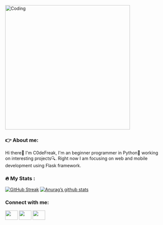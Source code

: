 <img align="center" alt="Coding" width="400" src="https://cdn.dribbble.com/users/1141571/screenshots/3978202/dribbble_4.gif">

### 👉 About me:
Hi there👋 I'm C0deFreak,
I'm an beginner programmer in Python🐍 working on interesting projects🔍. Right now I am focusing on web and mobile development using Flask framework.

### :fire: My Stats :
[![GitHub Streak](http://github-readme-streak-stats.herokuapp.com?user=C0deFreak&theme=dark&background=000000)](https://git.io/streak-stats)
[![Anurag’s github stats](https://github-readme-stats.vercel.app/api?username=C0deFreak&theme=dark&background=00000)](https://github.com/yushi1007)

<h3 align="left">Connect with me:</h3>
<p align="left">
<a href="https://www.youtube.com/c/HorrorFreakOfficial" target="blank"><img align="center" src="https://cdn.jsdelivr.net/npm/simple-icons@3.0.1/icons/youtube.svg" alt="" height="30" width="40" /></a>
<a href="http://discordapp.com/users/Code%20Freak#2659" target="blank"><img align="center" src="https://cdn.jsdelivr.net/npm/simple-icons@3.0.1/icons/discord.svg" alt="" height="30" width="40" /></a>
<a href="https://stackoverflow.com/users/20511732/code-freak" target="blank"><img align="center" src="https://cdn.jsdelivr.net/npm/simple-icons@3.0.1/icons/stackoverflow.svg" alt="" height="30" width="40" /></a>
</p>

